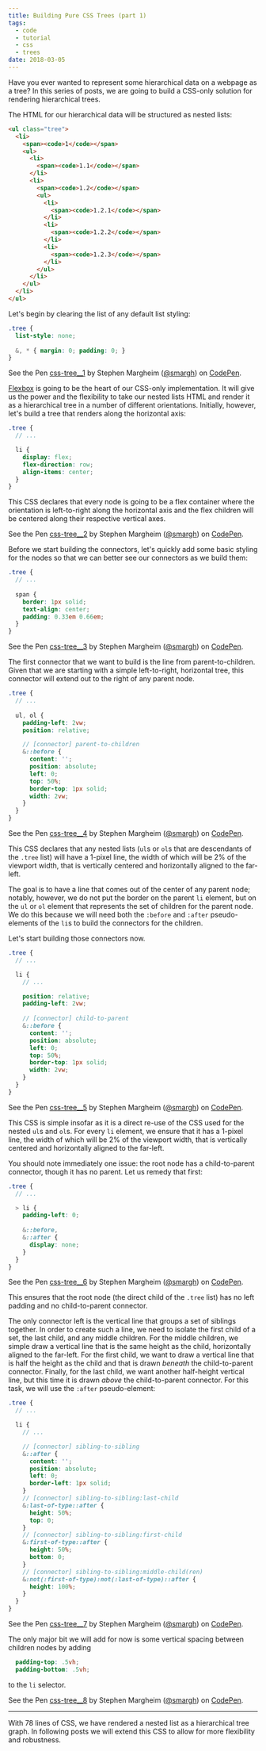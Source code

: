 ```yaml
---
title: Building Pure CSS Trees (part 1)
tags:
  - code
  - tutorial
  - css
  - trees
date: 2018-03-05
---
```


Have you ever wanted to represent some hierarchical data on a webpage as a tree? In this series of posts, we are going to build a CSS-only solution for rendering hierarchical trees.

<!--/summary-->

The HTML for our hierarchical data will be structured as nested lists:

~~~html
<ul class="tree">
  <li>
    <span><code>1</code></span>
    <ul>
      <li>
        <span><code>1.1</code></span>
      </li>
      <li>
        <span><code>1.2</code></span>
        <ul>
          <li>
            <span><code>1.2.1</code></span>
          </li>
          <li>
            <span><code>1.2.2</code></span>
          </li>
          <li>
            <span><code>1.2.3</code></span>
          </li>
        </ul>
      </li>
    </ul>
  </li>
</ul>
~~~

Let's begin by clearing the list of any default list styling:

~~~scss
.tree {
  list-style: none;
  
  &, * { margin: 0; padding: 0; }
}
~~~

<p data-height="160" data-theme-id="0" data-slug-hash="BYgNJN" data-default-tab="result" data-user="smargh" data-embed-version="2" data-pen-title="css-tree__1" class="codepen">See the Pen <a href="https://codepen.io/smargh/pen/BYgNJN/">css-tree__1</a> by Stephen Margheim (<a href="https://codepen.io/smargh">@smargh</a>) on <a href="https://codepen.io">CodePen</a>.</p>
<script async src="https://static.codepen.io/assets/embed/ei.js"></script>

[Flexbox](https://css-tricks.com/snippets/css/a-guide-to-flexbox/) is going to be the heart of our CSS-only implementation. It will give us the power and the flexibility to take our nested lists HTML and render it as a hierarchical tree in a number of different orientations. Initially, however, let's build a tree that renders along the horizontal axis:

~~~scss
.tree {
  // ...

  li {
    display: flex;
    flex-direction: row;
    align-items: center;
  }
}
~~~

This CSS declares that every node is going to be a flex container where the orientation is left-to-right along the horizontal axis and the flex children will be centered along their respective vertical axes.

<p data-height="125" data-theme-id="0" data-slug-hash="mXZJQd" data-default-tab="result" data-user="smargh" data-embed-version="2" data-pen-title="css-tree__2" class="codepen">See the Pen <a href="https://codepen.io/smargh/pen/mXZJQd/">css-tree__2</a> by Stephen Margheim (<a href="https://codepen.io/smargh">@smargh</a>) on <a href="https://codepen.io">CodePen</a>.</p>
<script async src="https://static.codepen.io/assets/embed/ei.js"></script>

Before we start building the connectors, let's quickly add some basic styling for the nodes so that we can better see our connectors as we build them:

~~~scss
.tree {
  // ...
  
  span {
    border: 1px solid;
    text-align: center;
    padding: 0.33em 0.66em;
  }
}
~~~

<p data-height="175" data-theme-id="0" data-slug-hash="gvNpZp" data-default-tab="result" data-user="smargh" data-embed-version="2" data-pen-title="css-tree__3" class="codepen">See the Pen <a href="https://codepen.io/smargh/pen/gvNpZp/">css-tree__3</a> by Stephen Margheim (<a href="https://codepen.io/smargh">@smargh</a>) on <a href="https://codepen.io">CodePen</a>.</p>
<script async src="https://static.codepen.io/assets/embed/ei.js"></script>

The first connector that we want to build is the line from parent-to-children. Given that we are starting with a simple left-to-right, horizontal tree, this connector will extend out to the right of any parent node.

~~~scss
.tree {
  // ...
  
  ul, ol {
    padding-left: 2vw;
    position: relative;

    // [connector] parent-to-children
    &::before {
      content: '';
      position: absolute;
      left: 0;
      top: 50%;
      border-top: 1px solid;
      width: 2vw;
    }
  }
}
~~~

<p data-height="175" data-theme-id="0" data-slug-hash="paXjja" data-default-tab="result" data-user="smargh" data-embed-version="2" data-pen-title="css-tree__4" class="codepen">See the Pen <a href="https://codepen.io/smargh/pen/paXjja/">css-tree__4</a> by Stephen Margheim (<a href="https://codepen.io/smargh">@smargh</a>) on <a href="https://codepen.io">CodePen</a>.</p>
<script async src="https://static.codepen.io/assets/embed/ei.js"></script>

This CSS declares that any nested lists (`ul`s or `ol`s that are descendants of the `.tree` list) will have a 1-pixel line, the width of which will be 2% of the viewport width, that is vertically centered and horizontally aligned to the far-left.

The goal is to have a line that comes out of the center of any parent node; notably, however, we do not put the border on the parent `li` element, but on the `ul` or `ol` element that represents the set of children for the parent node. We do this because we will need both the `:before` and `:after` pseudo-elements of the `li`s to build the connectors for the children.

Let's start building those connectors now.

~~~scss
.tree {
  // ...

  li {
    // ...

    position: relative;
    padding-left: 2vw;
    
    // [connector] child-to-parent
    &::before {
      content: '';
      position: absolute;
      left: 0;
      top: 50%;
      border-top: 1px solid;
      width: 2vw;
    }
  }
}
~~~

<p data-height="175" data-theme-id="0" data-slug-hash="ddBYVo" data-default-tab="result" data-user="smargh" data-embed-version="2" data-pen-title="css-tree__5" class="codepen">See the Pen <a href="https://codepen.io/smargh/pen/ddBYVo/">css-tree__5</a> by Stephen Margheim (<a href="https://codepen.io/smargh">@smargh</a>) on <a href="https://codepen.io">CodePen</a>.</p>
<script async src="https://static.codepen.io/assets/embed/ei.js"></script>

This CSS is simple insofar as it is a direct re-use of the CSS used for the nested `ul`s and `ol`s. For every `li` element, we ensure that it has a 1-pixel line, the width of which will be 2% of the viewport width, that is vertically centered and horizontally aligned to the far-left.

You should note immediately one issue: the root node has a child-to-parent connector, though it has no parent. Let us remedy that first:

~~~scss
.tree {
  // ...

  > li {
    padding-left: 0;
    
    &::before,
    &::after {
      display: none;
    }
  }
}
~~~

<p data-height="175" data-theme-id="0" data-slug-hash="oErbqG" data-default-tab="result" data-user="smargh" data-embed-version="2" data-pen-title="css-tree__6" class="codepen">See the Pen <a href="https://codepen.io/smargh/pen/oErbqG/">css-tree__6</a> by Stephen Margheim (<a href="https://codepen.io/smargh">@smargh</a>) on <a href="https://codepen.io">CodePen</a>.</p>
<script async src="https://static.codepen.io/assets/embed/ei.js"></script>

This ensures that the root node (the direct child of the `.tree` list) has no left padding and no child-to-parent connector.

The only connector left is the vertical line that groups a set of siblings together. In order to create such a line, we need to isolate the first child of a set, the last child, and any middle children. For the middle children, we simple draw a vertical line that is the same height as the child, horizontally aligned to the far-left. For the first child, we want to draw a vertical line that is half the height as the child and that is drawn _beneath_ the child-to-parent connector. Finally, for the last child, we want another half-height vertical line, but this time it is drawn _above_ the child-to-parent connector. For this task, we will use the `:after` pseudo-element:

~~~scss
.tree {
  // ...

  li {
    // ...

    // [connector] sibling-to-sibling
    &::after {
      content: '';
      position: absolute;
      left: 0;
      border-left: 1px solid;
    }
    // [connector] sibling-to-sibling:last-child
    &:last-of-type::after {
      height: 50%;
      top: 0;
    }
    // [connector] sibling-to-sibling:first-child
    &:first-of-type::after {
      height: 50%;
      bottom: 0;
    }
    // [connector] sibling-to-sibling:middle-child(ren)
    &:not(:first-of-type):not(:last-of-type)::after {
      height: 100%;
    }
  }
}
~~~

<p data-height="175" data-theme-id="0" data-slug-hash="PQrZyx" data-default-tab="result" data-user="smargh" data-embed-version="2" data-pen-title="css-tree__7" class="codepen">See the Pen <a href="https://codepen.io/smargh/pen/PQrZyx/">css-tree__7</a> by Stephen Margheim (<a href="https://codepen.io/smargh">@smargh</a>) on <a href="https://codepen.io">CodePen</a>.</p>
<script async src="https://static.codepen.io/assets/embed/ei.js"></script>

The only major bit we will add for now is some vertical spacing between children nodes by adding

~~~scss
  padding-top: .5vh;
  padding-bottom: .5vh;
~~~

to the `li` selector.

<p data-height="185" data-theme-id="0" data-slug-hash="EQBKKw" data-default-tab="result" data-user="smargh" data-embed-version="2" data-pen-title="css-tree__8" class="codepen">See the Pen <a href="https://codepen.io/smargh/pen/EQBKKw/">css-tree__8</a> by Stephen Margheim (<a href="https://codepen.io/smargh">@smargh</a>) on <a href="https://codepen.io">CodePen</a>.</p>
<script async src="https://static.codepen.io/assets/embed/ei.js"></script>

- - -

With 78 lines of CSS, we have rendered a nested list as a hierarchical tree graph. In following posts we will extend this CSS to allow for more flexibility and robustness.
